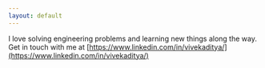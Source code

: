 ```yaml
---
layout: default
---
```


I love solving engineering problems and learning new things along the way.
Get in touch with me at [https://www.linkedin.com/in/vivekaditya/](https://www.linkedin.com/in/vivekaditya/)
